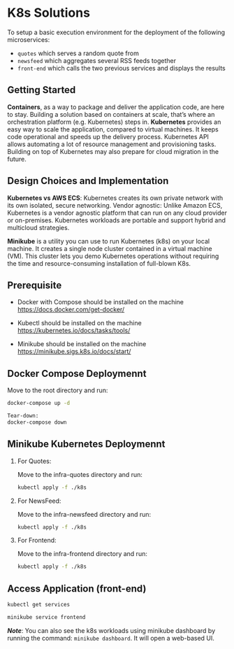 # K8s Solutions

To setup a basic execution environment for the deployment of the following microservices:

* `quotes` which serves a random quote from
* `newsfeed` which aggregates several RSS feeds together
* `front-end` which calls the two previous services and displays the results

## Getting Started

**Containers**, as a way to package and deliver the application code, are here to stay. Building a solution based on containers at scale, that’s where an orchestration platform (e.g. Kubernetes) steps in.
**Kubernetes** provides an easy way to scale the application, compared to virtual machines. It keeps code operational and speeds up the delivery process. Kubernetes API allows automating a lot of resource management and provisioning tasks. Building on top of Kubernetes may also prepare for cloud migration in the future.

## Design Choices and Implementation

**Kubernetes vs AWS ECS**: Kubernetes creates its own private network with its own isolated, secure networking. Vendor agnostic: Unlike Amazon ECS, Kubernetes is a vendor agnostic platform that can run on any cloud provider or on-premises. Kubernetes workloads are portable and support hybrid and multicloud strategies.

**Minikube** is a utility you can use to run Kubernetes (k8s) on your local machine. It creates a single node cluster contained in a virtual machine (VM). This cluster lets you demo Kubernetes operations without requiring the time and resource-consuming installation of full-blown K8s.

## Prerequisite

* Docker with Compose should be installed on the machine
https://docs.docker.com/get-docker/

* Kubectl should be installed on the machine
https://kubernetes.io/docs/tasks/tools/

* Minikube should be installed on the machine
https://minikube.sigs.k8s.io/docs/start/


## Docker Compose Deploymennt

Move to the root directory and run:

```bash
docker-compose up -d

Tear-down:
docker-compose down
```
## Minikube Kubernetes Deploymennt

1. For Quotes:

    Move to the infra-quotes directory and run:

    ```bash
    kubectl apply -f ./k8s
    ```

2. For NewsFeed:

    Move to the infra-newsfeed directory and run:

    ```bash
    kubectl apply -f ./k8s
    ```

3. For Frontend:

    Move to the infra-frontend directory and run:

    ```bash
    kubectl apply -f ./k8s
    ```

## Access Application (front-end)

```bash
kubectl get services

minikube service frontend
```

***Note***: You can also see the k8s workloads using minikube dashboard by running the command: `minikube dashboard`. It will open a web-based UI.